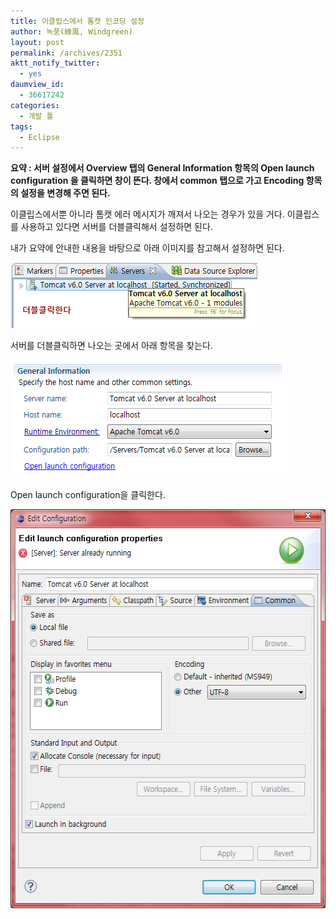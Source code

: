 ```yaml
---
title: 이클립스에서 톰캣 인코딩 설정
author: 녹풍(綠風, Windgreen)
layout: post
permalink: /archives/2351
aktt_notify_twitter:
  - yes
daumview_id:
  - 36617242
categories:
  - 개발 툴
tags:
  - Eclipse
---
```

**요약 : 서버 설정에서 Overview 탭의 General Information 항목의 Open launch configuration 을 클릭하면 창이 뜬다. 창에서 common 탭으로 가고 Encoding 항목의 설정을 변경해 주면 된다.**

이클립스에서뿐 아니라 톰캣 에러 메시지가 깨져서 나오는 경우가 있을 거다. 이클립스를 사용하고 있다면 서버를 더블클릭해서 설정하면 된다.

내가 요약에 안내한 내용을 바탕으로 아래 이미지를 참고해서 설정하면 된다.

<img class="aligncenter" src="/uploads/legacy/eclipse-tomcat-encoding-setting-0.png" alt="" width="395" height="105" />

서버를 더블클릭하면 나오는 곳에서 아래 항목을 찾는다.

<img class="aligncenter" src="/uploads/legacy/eclipse-tomcat-encoding-setting-1.png" alt="" width="442" height="188" />

Open launch configuration을 클릭한다.

<img class="aligncenter" src="/uploads/legacy/eclipse-tomcat-encoding-setting-2.png" alt="" width="533" height="638" />